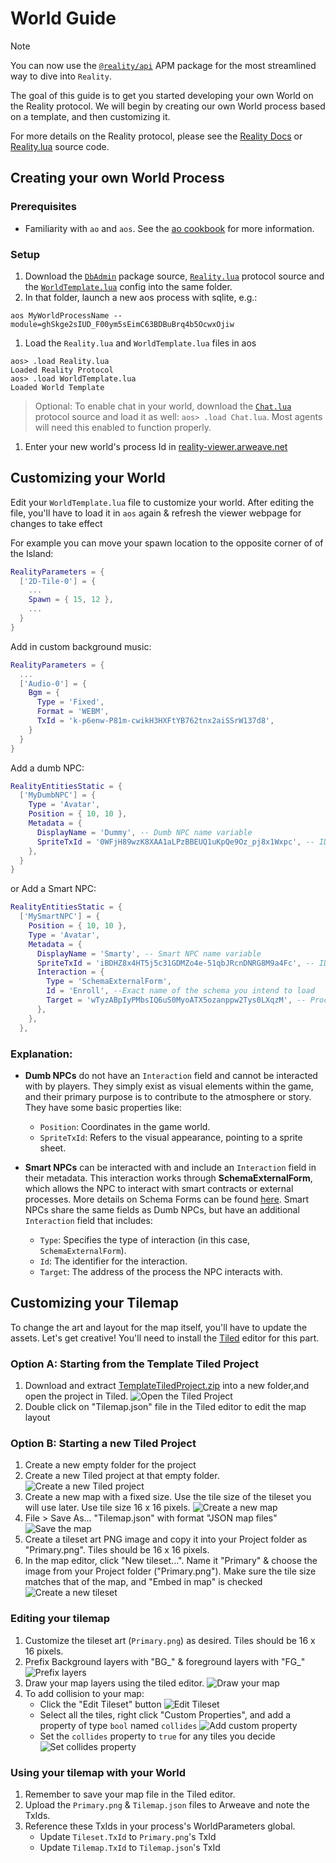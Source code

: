 # World Guide

> [!NOTE]
> You can now use the [`@reality/api`](https://apm.betteridea.dev/pkg?id=UEtFZarBGFKXjyNEHFm5JagOBW7Frij8ojk7BjkSbVE) APM package for the most streamlined way to dive into `Reality`.

The goal of this guide is to get you started developing your own World on the Reality protocol. We will begin by creating our own World process based on a template, and then customizing it.

For more details on the Reality protocol, please see the [Reality Docs](./Reality.md) or [Reality.lua](../process/blueprint/Reality.lua) source code.

## Creating your own World Process

### Prerequisites

- Familiarity with `ao` and `aos`. See the [ao cookbook](https://cookbook_ao.arweave.dev/welcome/index.html) for more information.

### Setup

1. Download the [`DbAdmin`](../process/blueprint/DbAdmin.lua) package source, [`Reality.lua`](../process/blueprint/Reality.lua) protocol source and the [`WorldTemplate.lua`](./src/WorldTemplate.lua) config into the same folder.
2. In that folder, launch a new aos process with sqlite, e.g.:

`aos MyWorldProcessName --module=ghSkge2sIUD_F00ym5sEimC63BDBuBrq4b5OcwxOjiw`

1. Load the `Reality.lua` and `WorldTemplate.lua` files in aos
```
aos> .load Reality.lua
Loaded Reality Protocol
aos> .load WorldTemplate.lua
Loaded World Template
```
> Optional: To enable chat in your world, download the [`Chat.lua`](../process/blueprint/Chat.lua) protocol source and load it as well: `aos> .load Chat.lua`. Most agents will need this enabled to function properly.

1. Enter your new world's process Id in [reality-viewer.arweave.net](https://reality-viewer.arweave.net/)

## Customizing your World

Edit your `WorldTemplate.lua` file to customize your world. After editing the file, you'll have to load it in `aos` again & refresh the viewer webpage for changes to take effect

For example you can move your spawn location to the opposite corner of of the Island:
```lua
RealityParameters = {
  ['2D-Tile-0'] = {
    ...
    Spawn = { 15, 12 },
    ...
  }
}
```

Add in custom background music:
```lua
RealityParameters = {
  ...
  ['Audio-0'] = {
    Bgm = {
      Type = 'Fixed',
      Format = 'WEBM',
      TxId = 'k-p6enw-P81m-cwikH3HXFtYB762tnx2aiSSrW137d8',
    }
  }
}
```

Add a dumb NPC:
```lua
RealityEntitiesStatic = {
  ['MyDumbNPC'] = {
    Type = 'Avatar',
    Position = { 10, 10 },
    Metadata = {
      DisplayName = 'Dummy', -- Dumb NPC name variable
      SpriteTxId = '0WFjH89wzK8XAA1aLPzBBEUQ1uKpQe9Oz_pj8x1Wxpc', -- ID of the spritesheet TX
    },
  }
}
```

or Add a Smart NPC:
```lua
RealityEntitiesStatic = {
  ['MySmartNPC'] = {
    Position = { 10, 10 },
    Type = 'Avatar',
    Metadata = {
      DisplayName = 'Smarty', -- Smart NPC name variable
      SpriteTxId = 'iBDHZ8x4HT5j5c31GDMZo4e-51qbJRcnDNRG8M9a4Fc', -- ID of the spritesheet TX
      Interaction = {
        Type = 'SchemaExternalForm',
        Id = 'Enroll', --Exact name of the schema you intend to load
        Target = 'wTyzABpIyPMbsIQ6uS0MyoATX5ozanppw2Tys0LXqzM', -- Process address that has the schema
      },
    },
  },
```

### Explanation:

- **Dumb NPCs** do not have an `Interaction` field and cannot be interacted with by players. They simply exist as visual elements within the game, and their primary purpose is to contribute to the atmosphere or story.  They have some basic properties like:
  - `Position`: Coordinates in the game world.
  - `SpriteTxId`: Refers to the visual appearance, pointing to a sprite sheet.

- **Smart NPCs** can be interacted with and include an `Interaction` field in their metadata. This interaction works through **SchemaExternalForm**, which allows the NPC to interact with smart contracts or external processes. More details on Schema Forms can be found [here](https://github.com/elliotsayes/Reality/blob/schema-target/docs/Schema.md). Smart NPCs share the same fields as Dumb NPCs, but have an additional `Interaction` field that includes:
  - `Type`: Specifies the type of interaction (in this case, `SchemaExternalForm`).
  - `Id`: The identifier for the interaction.
  - `Target`: The address of the process the NPC interacts with.

## Customizing your Tilemap

To change the art and layout for the map itself, you'll have to update the assets. Let's get creative! You'll need to install the [Tiled](https://www.mapeditor.org/) editor for this part.

### Option A: Starting from the Template Tiled Project

1. Download and extract [TemplateTiledProject.zip](./dl/TemplateTiledProject.zip) into a new folder,and open the project in Tiled.
![Open the Tiled Project](./img/00openproject.png)
1. Double click on "Tilemap.json" file in the Tiled editor to edit the map layout

### Option B: Starting a new Tiled Project

1. Create a new empty folder for the project
2. Create a new Tiled project at that empty folder.
![Create a new Tiled project](./img/01newproject.png)
3. Create a new map with a fixed size. Use the tile size of the tileset you will use later. Use tile size 16 x 16 pixels.
![Create a new map](./img/02newmap.png)
4. File > Save As... "Tilemap.json" with format "JSON map files"
![Save the map](./img/03savemap.png)
5. Create a tileset art PNG image and copy it into your Project folder as "Primary.png". Tiles should be 16 x 16 pixels.
6. In the map editor, click "New tileset...". Name it "Primary" & choose the image from your Project folder ("Primary.png"). Make sure the tile size matches that of the map, and "Embed in map" is checked
![Create a new tileset](./img/04newtileset.png)

### Editing your tilemap

1. Customize the tileset art (`Primary.png`) as desired. Tiles should be 16 x 16 pixels.
2. Prefix Background layers with "BG_" & foreground layers with "FG_"
![Prefix layers](./img/05layers.png)
3. Draw your map layers using the tiled editor.
![Draw your map](./img/06drawmap.png)
4. To add collision to your map:
   - Click the "Edit Tileset" button
  ![Edit Tileset](./img/07edittileset.png)
   - Select all the tiles, right click "Custom Properties", and add a property of type `bool` named `collides`
  ![Add custom property](./img/08addproperty.png)
   - Set the `collides` property to `true` for any tiles you decide
  ![Set collides property](./img/09setcollides.png)

### Using your tilemap with your World
1. Remember to save your map file in the Tiled editor.
2. Upload the `Primary.png` & `Tilemap.json` files to Arweave and note the TxIds.
3. Reference these TxIds in your process's WorldParameters global.
   - Update `Tileset.TxId` to `Primary.png`'s TxId
   - Update `Tilemap.TxId` to `Tilemap.json`'s TxId
